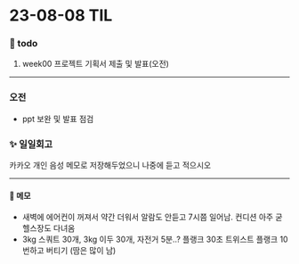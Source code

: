 # 23-08-08 TIL

### 📆 todo
1. week00 프로젝트 기획서 제출 및 발표(오전)
---

### 오전

- ppt 보완 및 발표 점검

### ✨ 일일회고

카카오 개인 음성 메모로 저장해두었으니 나중에 듣고 적으시오

---

#### 📑 메모
- 새벽에 에어컨이 꺼져서 약간 더워서 알람도 안듣고 7시쯤 일어남. 컨디션 아주 굳 헬스장도 다녀옴
- 3kg 스쿼트 30개, 3kg 이두 30개, 자전거 5분..? 플랭크 30초 트위스트 플랭크 10번하고 버티기 (땀은 많이 남)